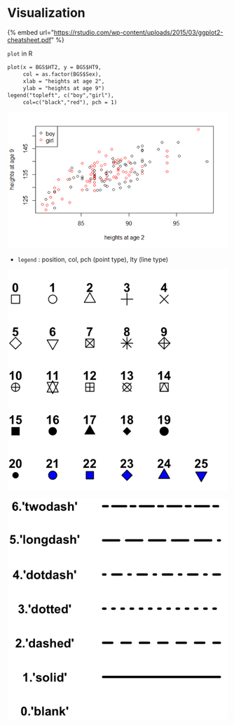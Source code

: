# Visualization

{% embed url="https://rstudio.com/wp-content/uploads/2015/03/ggplot2-cheatsheet.pdf" %}

`plot` in R

```text
plot(x = BGS$HT2, y = BGS$HT9, 
     col = as.factor(BGS$Sex),
     xlab = "heights at age 2",
     ylab = "heights at age 9")
legend("topleft", c("boy","girl"), 
     col=c("black","red"), pch = 1)
```

![](.gitbook/assets/image%20%28104%29.png)

* `legend` : position, col, pch \(point type\), lty \(line type\)

![](.gitbook/assets/image%20%28109%29.png)

![](.gitbook/assets/image%20%2817%29.png)



